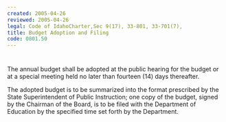 ```yaml
---
created: 2005-04-26
reviewed: 2005-04-26
legal: Code of IdahoCharter,Sec 9(17), 33-801, 33-701(7),
title: Budget Adoption and Filing
code: 0801.50
---
```


#  

The annual budget shall be adopted at the public hearing for the budget or at a special meeting held no later than fourteen (14) days thereafter.

The adopted budget is to be summarized into the format prescribed by the State Superintendent of Public Instruction; one copy of the budget, signed by the Chairman of the Board, is to be filed with the Department of Education by the specified time set forth by the Department.


